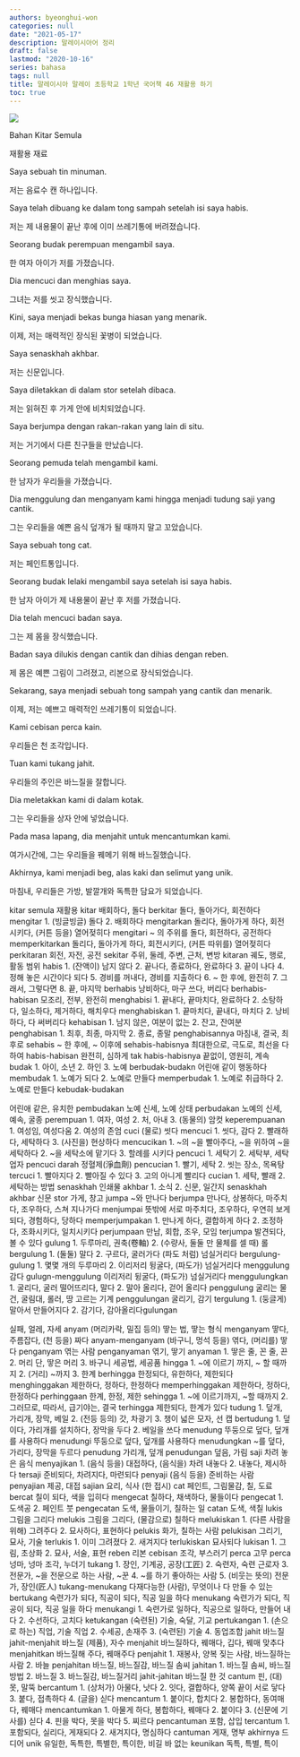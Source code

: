 ```yaml
---
authors: byeonghui-won
categories: null
date: "2021-05-17"
description: 말레이시아어 정리
draft: false
lastmod: "2020-10-16"
series: bahasa
tags: null
title: 말레이시아 말레이 초등학교 1학년 국어책 46 재활용 하기
toc: true
---
```


![](https://t1.daumcdn.net/cfile/tistory/271B2248591B56D626)


Bahan Kitar Semula

재활용 재료



Saya sebuah tin minuman.

저는 음료수 캔 하나입니다.



Saya telah dibuang ke dalam tong sampah setelah isi saya habis.

저는 제 내용물이 끝난 후에 이미 쓰레기통에 버려졌습니다.



Seorang budak perempuan mengambil saya.

한 여자 아이가 저를 가졌습니다.



Dia mencuci dan menghias saya.

그녀는 저를 씻고 장식했습니다.



Kini, saya menjadi bekas bunga hiasan yang menarik.

이제, 저는 매력적인 장식된 꽃병이 되었습니다.



Saya senaskhah akhbar.

저는 신문입니다.



Saya diletakkan di dalam stor setelah dibaca.

저는 읽혀진 후 가게 안에 비치되었습니다.



Saya berjumpa dengan rakan-rakan yang lain di situ.

저는 거기에서 다른 친구들을 만났습니다.



Seorang pemuda telah mengambil kami.

한 남자가 우리들을 가졌습니다.



Dia menggulung dan menganyam kami hingga menjadi tudung saji yang cantik.

그는 우리들을 예쁜 음식 덮개가 될 때까지 말고 꼬았습니다.



Saya sebuah tong cat.

저는 페인트통입니다.



Seorang budak lelaki mengambil saya setelah isi saya habis.

한 남자 아이가 제 내용물이 끝난 후 저를 가졌습니다.



Dia telah mencuci badan saya.

그는 제 몸을 장식했습니다.



Badan saya dilukis dengan cantik dan dihias dengan reben.

제 몸은 예쁜 그림이 그려졌고, 리본으로 장식되었습니다.



Sekarang, saya menjadi sebuah tong sampah yang cantik dan menarik.

이제, 저는 예쁘고 매력적인 쓰레기통이 되었습니다.



Kami cebisan perca kain.

우리들은 천 조각입니다.



Tuan kami tukang jahit.

우리들의 주인은 바느질을 잘합니다.



Dia meletakkan kami di dalam kotak.

그는 우리들을 상자 안에 넣었습니다.



Pada masa lapang, dia menjahit untuk mencantumkan kami.

여가시간에, 그는 우리들을 꿰메기 위해 바느질했습니다.



Akhirnya, kami menjadi beg, alas kaki dan selimut yang unik.

마침내, 우리들은 가방, 발깔개와 독특한 담요가 되었습니다.



kitar semula 재활용 kitar 배회하다, 돌다 berkitar 돌다, 돌아가다, 회전하다 mengitar 1. (빙글빙글) 돌다 2. 배회하다 mengitarkan 돌리다, 돌아가게 하다, 회전시키다, (커튼 등을) 열어젖히다 mengitari ~ 의 주위를 돌다, 회전하다, 공전하다 memperkitarkan 돌리다, 돌아가게 하다, 회전시키다, (커튼 따위를) 열어젖히다 perkitaran 회전, 자전, 공전 sekitar 주위, 둘레, 주변, 근처, 변방 kitaran 궤도, 행로, 활동 범위 habis 1. (잔액이) 남지 않다 2. 끝나다, 종료하다, 완료하다 3. 끝이 나다 4. 정해 놓은 시간이다 되다 5. 경비를 꺼내다, 경비를 지출하다 6. ~ 한 후에, 완전히 7. 그래서, 그렇다면 8. 끝, 마지막 berhabis 낭비하다, 마구 쓰다, 버리다 berhabis-habisan 모조리, 전부, 완전히 menghabisi 1. 끝내다, 끝마치다, 완료하다 2. 소탕하다, 일소하다, 제거하다, 해치우다 menghabiskan 1. 끝마치다, 끝내다, 마치다 2. 낭비하다, 다 써버리다 kehabisan 1. 남지 않은, 여분이 없는 2. 잔고, 잔여분 penghabisan 1. 최후, 최종, 마지막 2. 종료, 종말 penghabisannya 마침내, 결국, 최후로 sehabis ~ 한 후에, ~ 이후에 sehabis-habisnya 최대한으로, 극도로, 최선을 다하여 habis-habisan 완전히, 심하게 tak habis-habisnya 끝없이, 영원히, 계속 budak 1. 아이, 소년 2. 하인 3. 노예 berbudak-budakn 어린애 같이 행동하다 membudak 1. 노예가 되다 2. 노예로 만들다 memperbudak 1. 노예로 취급하다 2. 노예로 만들다 kebudak-budakan

어린애 같은, 유치한 pembudakan 노예 신세, 노예 상태 perbudakan 노예의 신세, 예속, 굴종 perempuan 1. 여자, 여성 2. 처, 아내 3. (동물의) 암컷 keperempuanan 1. 여성임, 여성다움 2. 여성의 존엄 cuci (물로) 씻다 mencuci 1. 씻다, 감다 2. 빨래하다, 세탁하다 3. (사진을) 현상하다 mencucikan 1. ~의 ~을 빨아주다, ~을 위하여 ~을 세탁하다 2. ~을 세탁소에 맡기다 3. 할례를 시키다 pencuci 1. 세탁기 2. 세탁부, 세탁업자 pencuci darah 정혈제(淨血劑) pencucian 1. 빨기, 세탁 2. 씻는 장소, 목욕탕 tercuci 1. 빨아지다 2. 빨아질 수 있다 3. 고의 아니게 빨리다 cucian 1. 세탁, 빨래 2. 세탁하는 방법 senaskhah 인쇄물 akhbar 1. 소식 2. 신문, 일간지 senaskhah akhbar 신문 stor 가게, 창고 jumpa ~와 만나다 berjumpa 만나다, 상봉하다, 마주치다, 조우하다, 스쳐 지나가다 menjumpai 뜻밖에 서로 마주치다, 조우하다, 우연히 보게 되다, 경험하다, 당하다 memperjumpakan 1. 만나게 하다, 결합하게 하다 2. 조정하다, 조화시키다, 일치시키다 perjumpaan 만남, 회합, 조우, 모임 terjumpa 발견되다, 볼 수 있다 gulung 1. 두루마리, 권축(卷軸) 2. (수량사, 둘둘 만 물체를 셀 때) 롤 bergulung 1. (둘둘) 말다 2. 구르다, 굴러가다 (파도 처럼) 넘실거리다 bergulung-gulung 1. 몇몇 개의 두루마리 2. 이리저리 뒹굴다, (파도가) 넘실거리다 menggulung 감다 gulugn-menggulung 이리저리 뒹굴다, (파도가) 넘실거리다 menggulungkan 1. 굴리다, 굴러 떨어뜨리다, 말다 2. 말아 올리다, 걷어 올리다 penggulung 굴리는 물건, 굴림대, 롤러, 땅 고르는 기계 penggulungan 굴리기, 감기 tergulung 1. (둥글게) 말아서 만들어지다 2. 감기다, 감아올리다gulungan

실패, 얼레, 자세 anyam (머리카락, 밀집 등의) 땋는 법, 땋는 형식 menganyam 땋다, 주름잡다, (천 등을) 짜다 anyam-menganyam (바구니, 멍석 등을) 엮다, (머리를) 땋다 penganyam 엮는 사람 penganyaman 엮기, 땋기 anyaman 1. 땋은 줄, 꼰 줄, 끈 2. 머리 단, 땋은 머리 3. 바구니 세공법, 세공품 hingga 1. ~에 이르기 까지, ~ 할 때까지 2. (거리) ~까지 3. 한계 berhingga 한정되다, 유한하다, 제한되다 menghinggakan 제한하다, 정하다, 한정하다 memperhinggakan 제한하다, 정하다, 한정하다 perhinggaan 한계, 한정, 제한 sehingga 1. ~에 이르기까지, ~할 때까지 2. 그러므로, 따라서, 급기야는, 결국 terhingga 제한되다, 한계가 있다 tudung 1. 덮개, 가리개, 장막, 베일 2. (전등 등의) 갓, 차광기 3. 챙이 넓은 모자, 선 캡 bertudung 1. 덮이다, 가리개를 설치하다, 장막을 두다 2. 베일을 쓰다 menudung 뚜둥으로 덮다, 덮개를 사용하다 menudungi 뚜둥으로 덮다, 덮개를 사용하다 menudungkan ~를 덮다, 가리다, 장막을 두르다 penudung 가리개, 덮개 penudungan 덮음, 가림 saji 차려 놓은 음식 menyajikan 1. (음식 등을) 대접하다, (음식을) 차려 내놓다 2. 내놓다, 제시하다 tersaji 준비되다, 차려지다, 마련되다 penyaji (음식 등을) 준비하는 사람 penyajian 제공, 대접 sajian 요리, 식사 (한 접시) cat 페인트, 그림물감, 칠, 도료 bercat 칠이 되다, 색을 입히다 mengecat 칠하다, 채색하다, 물들이다 pengecat 1. 도색공 2. 페인트 붓 pengecatan 도색, 물들이기, 칠하는 일 catan 도색, 색칠 lukis 그림을 그리다 melukis 그림을 그리다, (물감으로) 칠하다 melukiskan 1. (다른 사람을 위해) 그려주다 2. 묘사하다, 표현하다 pelukis 화가, 칠하는 사람 pelukisan 그리기, 묘사, 기술 terlukis 1. 이미 그려졌다 2. 새겨지다 terlukiskan 묘사되다 lukisan 1. 그림, 초상화 2. 묘사, 서술, 표현 reben 리본 cebisan 조각, 부스러기 perca 고무 perca 넝마, 넝마 조각, 누더기 tukang 1. 장인, 기계공, 공장(工匠) 2. 숙련자, 숙련 근로자 3. 전문가, ~을 전문으로 하는 사람, ~꾼 4. ~를 하기 좋아하는 사람 5. (비웃는 뜻의) 전문가, 장인(匠人) tukang-menukang 다재다능한 (사람), 무엇이나 다 만들 수 있는 bertukang 숙련가가 되다, 직공이 되다, 직공 일을 하다 menukang 숙련가가 되다, 직공이 되다, 직공 일을 하다 menukangi 1. 숙련가로 일하다, 직공으로 일하다, 만들어 내다 2. 수선하다, 고치다 ketukangan (숙련된) 기술, 숙달, 기교 pertukangan 1. (손으로 하는) 직업, 기술 직업 2. 수세공, 손재주 3. (숙련된) 기술 4. 동업조합 jahit 바느질 jahit-menjahit 바느질 (제품), 자수 menjahit 바느질하다, 꿰매다, 깁다, 꿰매 맞추다 menjahitkan 바느질해 주다, 꿰매주다 penjahit 1. 재봉사, 양복 짖는 사람, 바느질하는 사람 2. 바늘 penjahitan 바느질, 바느질감, 바느질 솜씨 jahitan 1. 바느질 솜씨, 바느질 방법 2. 바느질 3. 바느질감, 바느질거리 jahit-jahitan 바느질 한 것 cantum 핀, (대)못, 말뚝 bercantum 1. (상처가) 아물다, 낫다 2. 잇다, 결합하다, 양쪽 끝이 서로 닿다 3. 붙다, 접촉하다 4. (글을) 싣다 mencantum 1. 붙이다, 합치다 2. 봉합하다, 동여매다, 꿰매다 mencantumkan 1. 아물게 하다, 봉합하다, 꿰매다 2. 붙이다 3. (신문에 기사를) 싣다 4. 핀을 박다, 못을 박다 5. 찌르다 pencantuman 포함, 삽입 tercantum 1. 포함되다, 실리다, 게재되다 2. 새겨지다, 명심하다 cantuman 게재, 명부 akhirnya 드디어 unik 유일한, 독특한, 특별한, 특이한, 비길 바 없는 keunikan 독특, 특별, 특이
